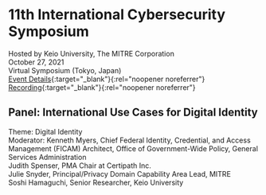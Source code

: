 # 11th International Cybersecurity Symposium
Hosted by Keio University, The MITRE Corporation <br>
October 27, 2021 <br>
Virtual Symposium (Tokyo, Japan) <br> 
[Event Details](https://symp.cysec-lab.keio.ac.jp/2021oct/index.html){:target="_blank"}{:rel="noopener noreferrer"} <br>
[Recording](https://www.youtube.com/watch?v=2pvDvc5bDZQ&list=PLWUUVf50Psz6j_a-zY6qto2MmyeXaTVdw&index=6){:target="_blank"}{:rel="noopener noreferrer"}

## Panel: International Use Cases for Digital Identity

Theme: Digital Identity  
Moderator: Kenneth Myers, Chief Federal Identity, Credential, and Access Management (FICAM) Architect, Office of Government-Wide Policy, General Services Administration  
Judith Spenser, PMA Chair at Certipath Inc.  
Julie Snyder, Principal/Privacy Domain Capability Area Lead, MITRE  
Soshi Hamaguchi, Senior Researcher, Keio University  
